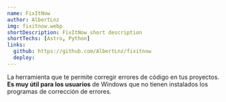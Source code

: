 ```yaml
---
name: FixItNow
author: AlbertLnz
img: fixitnow.webp
shortDescription: FixItNow short description
shortTechs: [Astro, Python]
links:
  github: https://github.com/AlbertLnz/fixitnow
  deploy:
---
```


La herramienta que te permite corregir errores de código en tus proyectos. **Es muy útil para los usuarios** de Windows que no tienen instalados los programas de corrección de errores.
